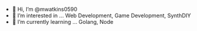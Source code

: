 - 👋 Hi, I’m @mwatkins0590
- 👀 I’m interested in ... Web Development, Game Development, SynthDIY
- 🌱 I’m currently learning ... Golang, Node


<!---
mwatkins0590/mwatkins0590 is a ✨ special ✨ repository because its `README.md` (this file) appears on your GitHub profile.
You can click the Preview link to take a look at your changes.
--->
